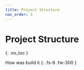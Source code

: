 ```yaml
---
title: Project Structure
nav_order: 3
---
```


# Project Structure
{: .no_toc }

How was build it
{: .fs-6 .fw-300 }
